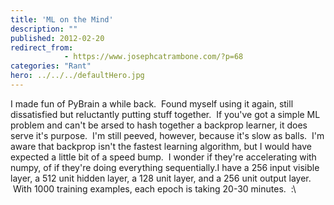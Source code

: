 ```yaml
---
title: 'ML on the Mind'
description: ""
published: 2012-02-20
redirect_from: 
            - https://www.josephcatrambone.com/?p=68
categories: "Rant"
hero: ../../../defaultHero.jpg
---
```

I made fun of PyBrain a while back.  Found myself using it again, still dissatisfied but reluctantly putting stuff together.  If you've got a simple ML problem and can't be arsed to hash together a backprop learner, it does serve it's purpose.  I'm still peeved, however, because it's slow as balls.  I'm aware that backprop isn't the fastest learning algorithm, but I would have expected a little bit of a speed bump.  I wonder if they're accelerating with numpy, of if they're doing everything sequentially.I have a 256 input visible layer, a 512 unit hidden layer, a 128 unit layer, and a 256 unit output layer.  With 1000 training examples, each epoch is taking 20-30 minutes.  :\\
